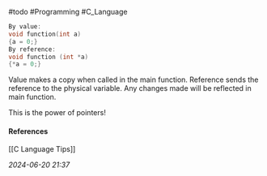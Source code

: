 #todo #Programming #C_Language 

```C
By value:
void function(int a)
{a = 0;}
By reference:
void function (int *a)
{*a = 0;}
```

Value makes a copy when called in the main function.
Reference sends the reference to the physical variable. Any changes made will be reflected in main function.

This is the power of pointers!
#### References
[[C Language Tips]]

_2024-06-20 21:37_